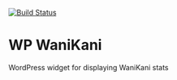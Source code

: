 [![Build Status](https://travis-ci.org/ryanplasma/wp-wanikani.svg?branch=master)](https://travis-ci.org/ryanplasma/wp-wanikani)
# WP WaniKani
WordPress widget for displaying WaniKani stats
